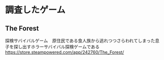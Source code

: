 # 調査したゲーム
## The Forest
探検サバイバルゲーム　原住民である食人族から逃れつつさらわれてしまった息子を探し出すホラーサバイバル探検ゲームである
https://store.steampowered.com/app/242760/The_Forest/
